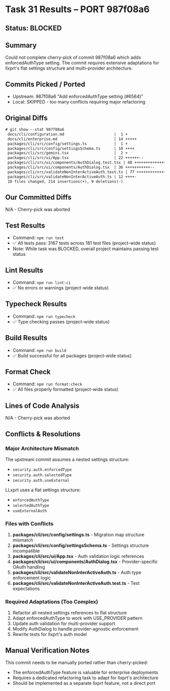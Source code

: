# Task 31 Results – PORT 987f08a6

## Status: BLOCKED

## Summary
Could not complete cherry-pick of commit 987f08a6 which adds enforcedAuthType setting. The commit requires extensive adaptations for llxprt's flat settings structure and multi-provider architecture.

## Commits Picked / Ported
- Upstream: 987f08a6 "Add enforcedAuthType setting (#6564)"
- Local: SKIPPED - too many conflicts requiring major refactoring

## Original Diffs
```diff
# git show --stat 987f08a6
 docs/cli/configuration.md                      |  1 +
 docs/cli/enterprise.md                         | 14 +++++
 packages/cli/src/config/settings.ts            |  1 +
 packages/cli/src/config/settingsSchema.ts      | 10 ++++
 packages/cli/src/gemini.tsx                    |  2 +
 packages/cli/src/ui/App.tsx                    | 22 ++++++--
 packages/cli/src/ui/components/AuthDialog.test.tsx | 48 +++++++++++++++++
 packages/cli/src/ui/components/AuthDialog.tsx  | 36 +++++++++++--
 packages/cli/src/validateNonInterActiveAuth.test.ts | 77 +++++++++++++++++++++++++++
 packages/cli/src/validateNonInterActiveAuth.ts | 12 ++++-
 10 files changed, 214 insertions(+), 9 deletions(-)
```

## Our Committed Diffs
N/A - Cherry-pick was aborted

## Test Results
- Command: `npm run test`
- ✅ All tests pass: 3167 tests across 181 test files (project-wide status)
- Note: While task was BLOCKED, overall project maintains passing test status

## Lint Results
- Command: `npm run lint:ci`
- ✅ No errors or warnings (project-wide status)

## Typecheck Results
- Command: `npm run typecheck`
- ✅ Type checking passes (project-wide status)

## Build Results
- Command: `npm run build`
- ✅ Build successful for all packages (project-wide status)

## Format Check
- Command: `npm run format:check`
- ✅ All files properly formatted (project-wide status)

## Lines of Code Analysis
N/A - Cherry-pick was aborted

## Conflicts & Resolutions

### Major Architecture Mismatch
The upstream commit assumes a nested settings structure:
- `security.auth.enforcedType`
- `security.auth.selectedType`
- `security.auth.useExternal`

LLxprt uses a flat settings structure:
- `enforcedAuthType`
- `selectedAuthType`
- `useExternalAuth`

### Files with Conflicts
1. **packages/cli/src/config/settings.ts** - Migration map structure mismatch
2. **packages/cli/src/config/settingsSchema.ts** - Settings structure incompatible
3. **packages/cli/src/ui/App.tsx** - Auth validation logic references
4. **packages/cli/src/ui/components/AuthDialog.tsx** - Provider-specific OAuth handling
5. **packages/cli/src/validateNonInterActiveAuth.ts** - Auth type enforcement logic
6. **packages/cli/src/validateNonInterActiveAuth.test.ts** - Test expectations

### Required Adaptations (Too Complex)
1. Refactor all nested settings references to flat structure
2. Adapt enforcedAuthType to work with USE_PROVIDER pattern
3. Update auth validation for multi-provider support
4. Modify AuthDialog to handle provider-agnostic enforcement
5. Rewrite tests for llxprt's auth model

## Manual Verification Notes
This commit needs to be manually ported rather than cherry-picked:
- The enforcedAuthType feature is valuable for enterprise deployments
- Requires a dedicated refactoring task to adapt for llxprt's architecture
- Should be implemented as a separate llxprt feature, not a direct port
